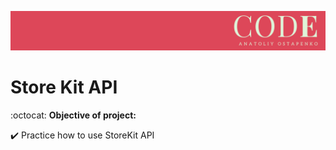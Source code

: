 
![Image](https://github.com/AnatoliyOstapenko/ToDoList/blob/main/ToDoList/Assets.xcassets/CODE256.imageset/CODE256.png)

# Store Kit API


:octocat:  **Objective of project:**

:heavy_check_mark:  Practice how to use StoreKit API

